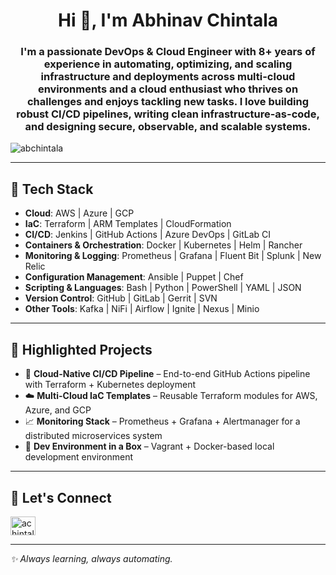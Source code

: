 <h1 align="center">Hi 👋, I'm Abhinav Chintala</h1>
<h3 align="center">I'm a passionate DevOps & Cloud Engineer with 8+ years of experience in automating, optimizing, and scaling infrastructure and deployments across multi-cloud environments and a cloud enthusiast who thrives on challenges and enjoys tackling new tasks. I love building robust CI/CD pipelines, writing clean infrastructure-as-code, and designing secure, observable, and scalable systems.</h3>

<p align="left"> <img src="https://komarev.com/ghpvc/?username=abchintala&label=Profile%20views&color=0e75b6&style=flat" alt="abchintala" /> </p>

---

## 🧰 Tech Stack
- **Cloud**: AWS | Azure | GCP  
- **IaC**: Terraform | ARM Templates | CloudFormation  
- **CI/CD**: Jenkins | GitHub Actions | Azure DevOps | GitLab CI  
- **Containers & Orchestration**: Docker | Kubernetes | Helm | Rancher  
- **Monitoring & Logging**: Prometheus | Grafana | Fluent Bit | Splunk | New Relic  
- **Configuration Management**: Ansible | Puppet | Chef  
- **Scripting & Languages**: Bash | Python | PowerShell | YAML | JSON  
- **Version Control**: GitHub | GitLab | Gerrit | SVN  
- **Other Tools**: Kafka | NiFi | Airflow | Ignite | Nexus | Minio

---

## 📂 Highlighted Projects
- 🔧 **Cloud-Native CI/CD Pipeline** – End-to-end GitHub Actions pipeline with Terraform + Kubernetes deployment  
- ☁️ **Multi-Cloud IaC Templates** – Reusable Terraform modules for AWS, Azure, and GCP  
- 📈 **Monitoring Stack** – Prometheus + Grafana + Alertmanager for a distributed microservices system  
- 🐳 **Dev Environment in a Box** – Vagrant + Docker-based local development environment

---

## 💼 Let's Connect
<p align="left">
<a href="https://linkedin.com/in/achintala" target="blank"><img align="center" src="https://raw.githubusercontent.com/rahuldkjain/github-profile-readme-generator/master/src/images/icons/Social/linked-in-alt.svg" alt="achintala" height="30" width="40" /></a>
</p>

---

_✨ Always learning, always automating._

